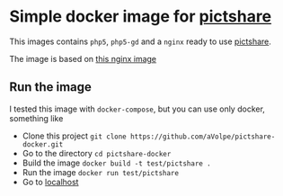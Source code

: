 # Simple docker image for [pictshare](https://github.com/chrisiaut/pictshare)

This images contains `php5`, `php5-gd` and a `nginx` ready to use [pictshare](https://github.com/chrisiaut/pictshare).

The image is based on [this nginx image](https://github.com/ishakuta/docker-nginx-php5)

## Run the image

I tested this image with `docker-compose`,  but you can use only docker, something like

* Clone this project `git clone https://github.com/aVolpe/pictshare-docker.git`
* Go to the directory `cd pictshare-docker`
* Build the image `docker build -t test/pictshare .`
* Run the image `docker run test/pictshare`
* Go to [localhost](http://localhost)
